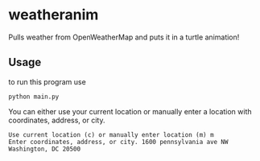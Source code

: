 # weatheranim

Pulls weather from OpenWeatherMap and puts it in a turtle animation!

## Usage

to run this program use

	python main.py

You can either use your current location or manually enter a location with coordinates, address, or city.

	Use current location (c) or manually enter location (m) m
	Enter coordinates, address, or city. 1600 pennsylvania ave NW Washington, DC 20500


